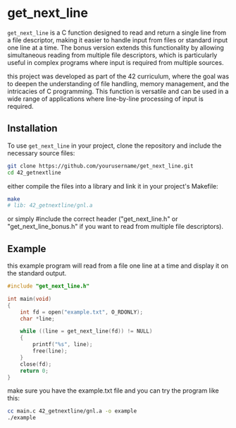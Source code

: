 # get_next_line

`get_next_line` is a C function designed to read and return a single line from a file descriptor, making it easier to handle input from files or standard input one line at a time. The bonus version extends this functionality by allowing simultaneous reading from multiple file descriptors, which is particularly useful in complex programs where input is required from multiple sources.

this project was developed as part of the 42 curriculum, where the goal was to deepen the understanding of file handling, memory management, and the intricacies of C programming. This function is versatile and can be used in a wide range of applications where line-by-line processing of input is required.

## Installation

To use `get_next_line` in your project, clone the repository and include the necessary source files:

```bash
git clone https://github.com/yourusername/get_next_line.git
cd 42_getnextline
```
either compile the files into a library and link it in your project's Makefile:
```bash
make
# lib: 42_getnextline/gnl.a
```
or simply #include the correct header ("get_next_line.h" or "get_next_line_bonus.h" if you want to read from multiple file descriptors).


## Example

this example program will read from a file one line at a time and display it on the standard output.
```c
#include "get_next_line.h"

int main(void)
{
    int fd = open("example.txt", O_RDONLY);
    char *line;

    while ((line = get_next_line(fd)) != NULL)
    {
        printf("%s", line);
        free(line);
    }
    close(fd);
    return 0;
}
```
make sure you have the example.txt file and you can try the program like this:
```bash
cc main.c 42_getnextline/gnl.a -o example
./example
```